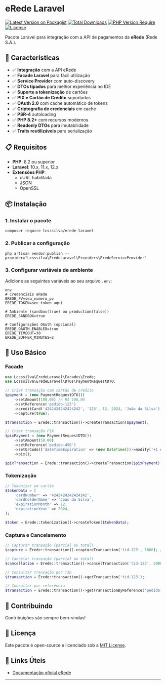 # eRede Laravel

[![Latest Version on Packagist](https://img.shields.io/packagist/v/lcs13761/erede-laravel.svg?style=flat-square)](https://packagist.org/packages/lcs13761/erede-laravel)
[![Total Downloads](https://img.shields.io/packagist/dt/lcs13761/erede-laravel.svg?style=flat-square)](https://packagist.org/packages/lcsssilva/erede-laravel)
[![PHP Version Require](https://img.shields.io/packagist/php-v/lcs13761/erede-laravel?style=flat-square)](https://packagist.org/packages/lcs13761/erede-laravel)
[![License](https://img.shields.io/packagist/l/lcs13761/erede-laravel.svg?style=flat-square)](https://packagist.org/packages/lcs13761/erede-laravel)

Pacote Laravel para integração com a API de pagamentos da **eRede** (Rede S.A.).

## 🚀 Características

- ✅ **Integração** com a API eRede
- ✅ **Facade Laravel** para fácil utilização
- ✅ **Service Provider** com auto-discovery
- ✅ **DTOs tipados** para melhor experiência no IDE
- ✅ **Suporte a tokenização** de cartões
- ✅ **PIX e Cartão de Crédito** suportados
- ✅ **OAuth 2.0** com cache automático de tokens
- ✅ **Criptografia de credenciais** em cache
- ✅ **PSR-4** autoloading
- ✅ **PHP 8.2+** com recursos modernos
- ✅ **Readonly DTOs** para imutabilidade
- ✅ **Traits reutilizáveis** para serialização

## 📋 Requisitos

- **PHP**: 8.2 ou superior
- **Laravel**: 10.x, 11.x, 12.x
- **Extensões PHP**: 
  - cURL habilitada
  - JSON
  - OpenSSL

## 📦 Instalação

### 1. Instalar o pacote
```
composer require lcsssilva/erede-laravel
```
### 2. Publicar a configuração
```
php artisan vendor:publish --provider="Lcsssilva\EredeLaravel\Providers\EredeServiceProvider"
```
### 3. Configurar variáveis de ambiente

Adicione as seguintes variáveis ao seu arquivo `.env`:
```
env
# Credenciais eRede
EREDE_PV=seu_numero_pv
EREDE_TOKEN=seu_token_aqui

# Ambiente (sandbox(true) ou production(false))
EREDE_SANDBOX=true

# Configurações OAuth (opcional)
EREDE_OAUTH_ENABLED=true
EREDE_TIMEOUT=30
EREDE_BUFFER_MINUTES=2
```
## 🔧 Uso Básico

### Facade

```php
use Lcsssilva\EredeLaravel\Facades\Erede;
use Lcsssilva\EredeLaravel\DTOs\PaymentRequestDTO;

// Criar transação com cartão de crédito
$payment = (new PaymentRequestDTO())
    ->setAmount(100.00) // R$ 100,00
    ->setReference('pedido-123')
    ->creditCard('4242424242424242', '123', 12, 2024, 'João da Silva')
    ->capture(true);

$transaction = Erede::transaction()->createTransaction($payment);

// Criar transação PIX
$pixPayment = (new PaymentRequestDTO())
    ->setAmount(50.00)
    ->setReference('pedido-456')
    ->setQrCode(['dateTimeExpiration' => (new DateTime())->modify('+1 day')->format('Y-m-d\TH:i:s')])
    ->pix();

$pixTransaction = Erede::transaction()->createTransaction($pixPayment);
```

### Tokenização

```php
// Tokenizar um cartão
$tokenData = [
    'cardNumber' => '4242424242424242',
    'cardholderName' => 'João da Silva',
    'expirationMonth' => 12,
    'expirationYear' => 2024,
];

$token = Erede::tokenization()->createToken($tokenData);
```


### Captura e Cancelamento

```php
// Capturar transação (parcial ou total)
$capture = Erede::transaction()->captureTransaction('tid-123', 5000); // R$ 50,00

// Cancelar transação (parcial ou total)
$cancellation = Erede::transaction()->cancelTransaction('tid-123', 2000); // R$ 20,00

// Consultar transação por TID
$transaction = Erede::transaction()->getTransaction('tid-123');

// Consultar por referência
$transaction = Erede::transaction()->getTransactionByReference('pedido-123');
```

## 🤝 Contribuindo

Contribuições são sempre bem-vindas!

## 📄 Licença

Este pacote é open-source e licenciado sob a [MIT License](LICENSE).

## 🔗 Links Úteis

- [Documentação oficial eRede](https://developer.userede.com.br/)
---